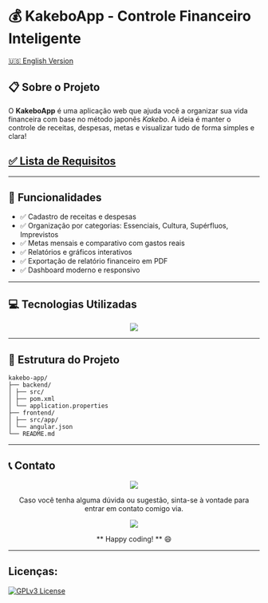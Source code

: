 # 💰 KakeboApp - Controle Financeiro Inteligente

[🇺🇸 English Version](README.en.md)

## 📋 Sobre o Projeto

O **KakeboApp** é uma aplicação web que ajuda você a organizar sua vida financeira com base no método japonês *Kakebo*. A ideia é manter o controle de receitas, despesas, metas e visualizar tudo de forma simples e clara!

## [✅ Lista de Requisitos](atributos.md)

---

## 🚀 Funcionalidades

- ✅ Cadastro de receitas e despesas
- ✅ Organização por categorias: Essenciais, Cultura, Supérfluos, Imprevistos
- ✅ Metas mensais e comparativo com gastos reais
- ✅ Relatórios e gráficos interativos
- ✅ Exportação de relatório financeiro em PDF
- ✅ Dashboard moderno e responsivo

---

## 💻 Tecnologias Utilizadas


<p align="center">
  <a href="https://skillicons.dev">
    <img src="https://skillicons.dev/icons?i=git,maven,idea,java,spring,postgres,angular&theme=light" />
  </a>
</p>
<p align="center">

---

## 📁 Estrutura do Projeto

```
kakebo-app/
├── backend/
│ ├── src/
│ ├── pom.xml
│ └── application.properties
├── frontend/
│ ├── src/app/
│ └── angular.json
└── README.md

```

---

## 📞 Contato
<p align="center">
  <a href="https://skillicons.dev">
    <img src="https://skillicons.dev/icons?i=linkedin,gmail,discord,instagram,tweeter&theme=dark" />
  </a>
</p>
<p align="center">
Caso você tenha alguma dúvida ou sugestão, sinta-se à vontade para  entrar em contato comigo via.
</p>

<p align="center">
  <a href="https://skillicons.dev">
    <img src="https://skillicons.dev/icons?i=github,htmx&theme=dark" />
  </a>
</p>
<p align="center">
** Happy coding! ** 😄
</p>

---

## Licenças:
[![GPLv3 License](https://img.shields.io/badge/License-GPL%20v3-yellow.svg)](https://opensource.org/license/agpl-v3)




